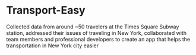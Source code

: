 # Transport-Easy
Collected data from around ~50 travelers at the Times Square Subway station, addressed their issues of traveling in New York, collaborated with team members and professional developers to create an app that helps the transportation in New York city easier
